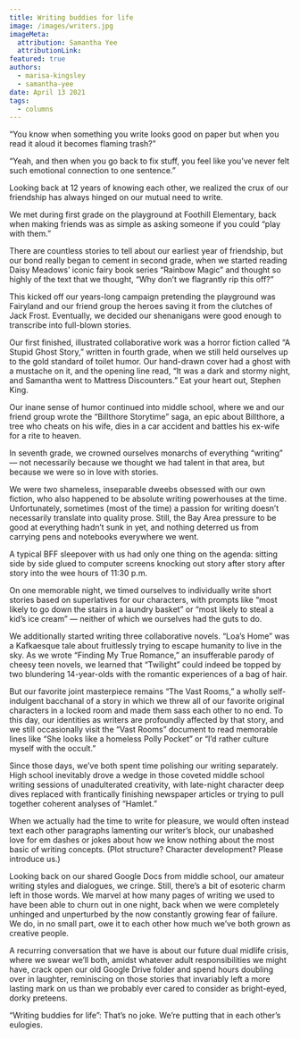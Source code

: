 ```yaml
---
title: Writing buddies for life
image: /images/writers.jpg
imageMeta:
  attribution: Samantha Yee
  attributionLink:
featured: true
authors:
  - marisa-kingsley
  - samantha-yee
date: April 13 2021
tags:
  - columns
---
```

“You know when something you write looks good on paper but when you read it aloud it becomes flaming trash?”

“Yeah, and then when you go back to fix stuff, you feel like you’ve never felt such emotional connection to one sentence.”

Looking back at 12 years of knowing each other, we realized the crux of our friendship has always hinged on our mutual need to write.

We met during first grade on the playground at Foothill Elementary, back when making friends was as simple as asking someone if you could “play with them.”

There are countless stories to tell about our earliest year of friendship, but our bond really began to cement in second grade, when we started reading Daisy Meadows’ iconic fairy book series “Rainbow Magic” and thought so highly of the text that we thought, “Why don’t we flagrantly rip this off?”

This kicked off our years-long campaign pretending the playground was Fairyland and our friend group the heroes saving it from the clutches of Jack Frost. Eventually, we decided our shenanigans were good enough to transcribe into full-blown stories. 

Our first finished, illustrated collaborative work was a horror fiction called “A Stupid Ghost Story,” written in fourth grade, when we still held ourselves up to the gold standard of toilet humor. Our hand-drawn cover had a ghost with a mustache on it, and the opening line read, “It was a dark and stormy night, and Samantha went to Mattress Discounters.” Eat your heart out, Stephen King.

Our inane sense of humor continued into middle school, where we and our friend group wrote the “Billthore Storytime” saga, an epic about Billthore, a tree who cheats on his wife, dies in a car accident and battles his ex-wife for a rite to heaven.

In seventh grade, we crowned ourselves monarchs of everything “writing” — not necessarily because we thought we had talent in that area, but because we were so in love with stories.

We were two shameless, inseparable dweebs obsessed with our own fiction, who also happened to be absolute writing powerhouses at the time. Unfortunately, sometimes (most of the time) a passion for writing doesn’t necessarily translate into quality prose. Still, the Bay Area pressure to be good at everything hadn’t sunk in yet, and nothing deterred us from carrying pens and notebooks everywhere we went.

A typical BFF sleepover with us had only one thing on the agenda: sitting side by side glued to computer screens knocking out story after story after story into the wee hours of 11:30 p.m. 

On one memorable night, we timed ourselves to individually write short stories based on superlatives for our characters, with prompts like “most likely to go down the stairs in a laundry basket” or “most likely to steal a kid’s ice cream” — neither of which we ourselves had the guts to do. 

We additionally started writing three collaborative novels. “Loa’s Home” was a Kafkaesque tale about fruitlessly trying to escape humanity to live in the sky. As we wrote “Finding My True Romance,” an insufferable parody of cheesy teen novels, we learned that “Twilight” could indeed be topped by two blundering 14-year-olds with the romantic experiences of a bag of hair. 

But our favorite joint masterpiece remains “The Vast Rooms,” a wholly self-indulgent bacchanal of a story in which we threw all of our favorite original characters in a locked room and made them sass each other to no end. To this day, our identities as writers are profoundly affected by that story, and we still occasionally visit the “Vast Rooms” document to read memorable lines like “She looks like a homeless Polly Pocket” or “I’d rather culture myself with the occult.”

Since those days, we’ve both spent time polishing our writing separately. High school inevitably drove a wedge in those coveted middle school writing sessions of unadulterated creativity, with late-night character deep dives replaced with frantically finishing newspaper articles or trying to pull together coherent analyses of “Hamlet.”

When we actually had the time to write for pleasure, we would often instead text each other paragraphs lamenting our writer’s block, our unabashed love for em dashes or jokes about how we know nothing about the most basic of writing concepts. (Plot structure? Character development? Please introduce us.)

Looking back on our shared Google Docs from middle school, our amateur writing styles and dialogues, we cringe. Still, there’s a bit of esoteric charm left in those words. We marvel at how many pages of writing we used to have been able to churn out in one night, back when we were completely unhinged and unperturbed by the now constantly growing fear of failure. We do, in no small part, owe it to each other how much we’ve both grown as creative people.

  A recurring conversation that we have is about our future dual midlife crisis, where we swear we’ll both, amidst whatever adult responsibilities we might have, crack open our old Google Drive folder and spend hours doubling over in laughter, reminiscing on those stories that invariably left a more lasting mark on us than we probably ever cared to consider as bright-eyed, dorky preteens.  

“Writing buddies for life”: That’s no joke. We’re putting that in each other’s eulogies.

